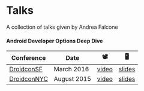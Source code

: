 # Talks
A collection of talks given by Andrea Falcone

#### Android Developer Options Deep Dive

Conference | Date | 📽 | 🖥
--------|------|--------|-------
[DroidconSF](http://sf.droidcon.com/) | March 2016 | [video](https://www.youtube.com/watch?v=TbiNM1ltawo) |  [slides](https://github.com/asfalcone/talks/blob/master/slides/Andrea%20Falcone%20-%20Android%20Developer%20Options.pdf)
[DroidconNYC](http://nyc.droidcon.com/2015/) | August 2015 | [video](https://www.youtube.com/watch?v=r9kW3nIDdBY) | [slides](https://github.com/asfalcone/talks/blob/master/slides/Andrea%20Falcone%20-%20Android%20Developer%20Options.pdf)

